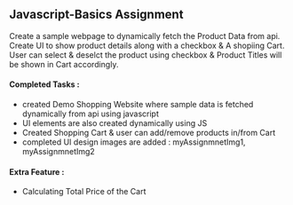 ## Javascript-Basics Assignment 
  Create a sample webpage to dynamically fetch the Product Data from api. 
  Create UI to show product details along with a checkbox & A shopiing Cart.
  User can select & deselct the product using checkbox & Product Titles will be shown in Cart accordingly.
  
  #### Completed Tasks :
  - created Demo Shopping Website where sample data is fetched dynamically from api using javascript
  - UI elements are also created dynamically using JS
  - Created Shopping Cart & user can add/remove products in/from Cart 
  - completed UI design images are added : myAssignmnetImg1, myAssignmnetImg2

#### Extra Feature : 
  - Calculating Total Price of the Cart 
